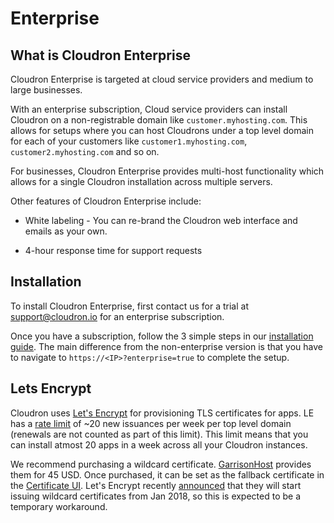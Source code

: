 # Enterprise

## What is Cloudron Enterprise

Cloudron Enterprise is targeted at cloud service providers and medium to large
businesses.

With an enterprise subscription, Cloud service providers can install Cloudron 
on a non-registrable domain like `customer.myhosting.com`. This allows for setups
where you can host Cloudrons under a top level domain for each of your customers
like `customer1.myhosting.com`, `customer2.myhosting.com` and so on.

For businesses, Cloudron Enterprise provides multi-host functionality which
allows for a single Cloudron installation across multiple servers.

Other features of Cloudron Enterprise include:

* White labeling - You can re-brand the Cloudron web interface and emails as your
  own.

* 4-hour response time for support requests

## Installation

To install Cloudron Enterprise, first contact us for a trial at [support@cloudron.io](mailto:support@cloudron.io)
for an enterprise subscription.

Once you have a subscription, follow the 3 simple steps in our [installation guide](/documentation/installation/).
The main difference from the non-enterprise version is that you have to navigate to `https://<IP>?enterprise=true`
to complete the setup.

## Lets Encrypt

Cloudron uses [Let's Encrypt](https://letsencrypt.org) for provisioning TLS certificates for apps. LE has a 
[rate limit](https://letsencrypt.org/docs/rate-limits/) of ~20 new issuances per week per top level domain (renewals
are not counted as part of this limit). This limit means that you can install atmost 20 apps in a week across all
your Cloudron instances.

We recommend purchasing a wildcard certificate. [GarrisonHost](http://www.garrisonhost.com/) provides them for 45 USD.
Once purchased, it can be set as the fallback certificate in the [Certificate UI](/documentation/certificates/#setting-fallback-wildcard-certificate). Let's Encrypt recently [announced](https://letsencrypt.org/2017/07/06/wildcard-certificates-coming-jan-2018.html)
that they will start issuing wildcard certificates from Jan 2018, so this is expected to be a temporary workaround.

